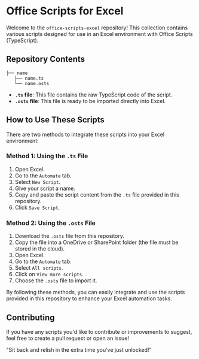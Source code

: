 # Office Scripts for Excel

Welcome to the `office-scripts-excel` repository! This collection contains various scripts designed for use in an Excel environment with Office Scripts (TypeScript).

## Repository Contents

```
├── name
   ├── name.ts
   └── name.osts
```

- **`.ts` file**: This file contains the raw TypeScript code of the script.
- **`.osts` file**: This file is ready to be imported directly into Excel.

## How to Use These Scripts

There are two methods to integrate these scripts into your Excel environment:

### Method 1: Using the `.ts` File

1. Open Excel.
2. Go to the `Automate` tab.
3. Select `New Script`.
4. Give your script a name.
5. Copy and paste the script content from the `.ts` file provided in this repository.
6. Click `Save Script`.

### Method 2: Using the `.osts` File

1. Download the `.osts` file from this repository.
2. Copy the file into a OneDrive or SharePoint folder (the file must be stored in the cloud).
3. Open Excel.
4. Go to the `Automate` tab.
5. Select `All scripts`.
6. Click on `View more scripts`.
7. Choose the `.osts` file to import it.

By following these methods, you can easily integrate and use the scripts provided in this repository to enhance your Excel automation tasks.

## Contributing

If you have any scripts you'd like to contribute or improvements to suggest, feel free to create a pull request or open an issue!

"Sit back and relish in the extra time you've just unlocked!"

